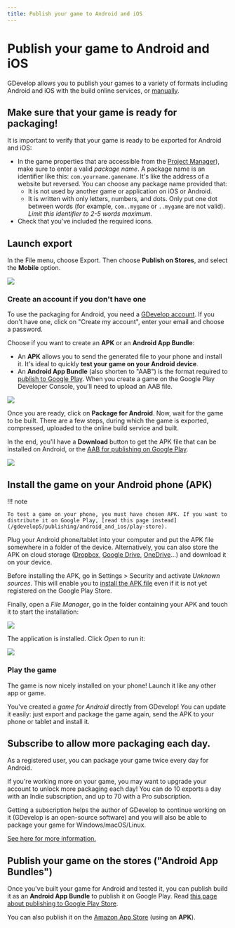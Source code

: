 ```yaml
---
title: Publish your game to Android and iOS
---
```

# Publish your game to Android and iOS

GDevelop allows you to publish your games to a variety of formats including Android and iOS with the build online services, or [manually](/gdevelop5/publishing/android_and_ios_with_cordova).

## Make sure that your game is ready for packaging!

It is important to verify that your game is ready to be exported for Android and iOS:

  * In the game properties that are accessible from the [Project Manager](/gdevelop5/interface)), make sure to enter a valid _package name_. A package name is an identifier like this: `com.yourname.gamename`. It's like the address of a website but reversed. You can choose any package name provided that:
      * It is not used by another game or application on iOS or Android.
      * It is written with only letters, numbers, and dots. Only put one dot between words (for example, `com..mygame` or `..mygame` are not valid). _Limit this identifier to 2-5 words maximum._
  * Check that you've included the required icons.

## Launch export

In the File menu, choose Export. Then choose **Publish on Stores**,  and select the **Mobile** option.

![](/gdevelop5/publishing/publish-mobile-locate.gif)

### Create an account if you don't have one

To use the packaging for Android, you need a [GDevelop account](/gdevelop5/interface/profile). If you don't have one, click on "Create my account", enter your email and choose a password.

Choose if you want to create an **APK** or an **Android App Bundle**:

  - An **APK** allows you to send the generated file to your phone and install it. It's ideal to quickly **test your game on your Android device**.
  - An **Android App Bundle** (also shorten to "AAB") is the format required to [publish to Google Play](/gdevelop5/publishing/android_and_ios/play-store). When you create a game on the Google Play Developer Console, you'll need to upload an AAB file.

![](/gdevelop5/publishing/publish-mobile-options.png)

Once you are ready, click on **Package for Android**. Now, wait for the game to be built. There are a few steps, during which the game is exported, compressed, uploaded to the online build service and built.

In the end, you'll have a **Download** button to get the APK file that can be installed on Android, or the [AAB for publishing on Google Play](/gdevelop5/publishing/android_and_ios/play-store).

![](/gdevelop5/publishing/publish-mobile-export.gif)

## Install the game on your Android phone (APK)

!!! note

    To test a game on your phone, you must have chosen APK. If you want to distribute it on Google Play, [read this page instead](/gdevelop5/publishing/android_and_ios/play-store).

Plug your Android phone/tablet into your computer and put the APK file somewhere in a folder of the device. Alternatively, you can also store the APK on cloud storage ([Dropbox](https://www.dropbox.com/), [Google Drive](http://drive.google.com/), [OneDrive](https://onedrive.live.com/about/en-in/)...) and download it on your device.

Before installing the APK, go in Settings > Security and activate _Unknown sources_. This will enable you to [install the APK file](https://developer.android.com/studio/publish#publishing-unknown) even if it is not yet registered on the Google Play Store.

Finally, open a _File Manager_, go in the folder containing your APK and touch it to start the installation:

![](/gdevelop5/publishing/android-file-manager.png)

The application is installed. Click _Open_ to run it:

![](/gdevelop5/publishing/android-app-installed.png)

### Play the game

The game is now nicely installed on your phone! Launch it like any other app or game.

You've created a _game for Android_ directly from GDevelop! You can update it easily: just export and package the game again, send the APK to your phone or tablet and install it.

## Subscribe to allow more packaging each day.

As a registered user, you can package your game twice every day for Android.

If you're working more on your game, you may want to upgrade your account to unlock more packaging each day! You can do 10 exports a day with an Indie subscription, and up to 70 with a Pro subscription.

Getting a subscription helps the author of GDevelop to continue working on it (GDevelop is an open-source software) and you will also be able to package your game for Windows/macOS/Linux.

[See here for more information.](https://wiki.gdevelop.io/gdevelop5/interface/profile)

## Publish your game on the stores ("Android App Bundles")

Once you've built your game for Android and tested it, you can publish build it as an **Android App Bundle** to publish it on Google Play. Read [this page about publishing to Google Play Store](/gdevelop5/publishing/android_and_ios/play-store).

You can also publish it on the [Amazon App Store](/gdevelop5/publishing/publishing-to-amazon-app-store) (using an **APK**).